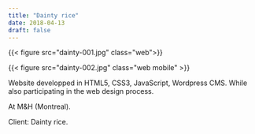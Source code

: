 ```yaml
---
title: "Dainty rice"
date: 2018-04-13
draft: false
---
```


{{< figure src="dainty-001.jpg" class="web">}}

{{< figure src="dainty-002.jpg" class="web mobile" >}}

Website developped in HTML5, CSS3, JavaScript, Wordpress CMS. While also participating in the web design process.

At M&H (Montreal).

Client: Dainty rice.